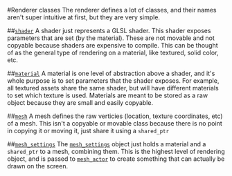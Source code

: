 #Renderer classes
The renderer defines a lot of classes, and their names aren't super intuitive at first, but they are very simple. 

##[`shader`](https://gentlemans.github.io/gentlemanly_engine/classge_1_1shader.html)
A shader just represents a GLSL shader. This shader exposes parameters that are set (by the material). These are not movable and not copyable because shaders are expensive to compile. This can be thought of as the general type of rendering on a material, like textured, solid color, etc.


##[`material`](https://gentlemans.github.io/gentlemanly_engine/classge_1_1material.html) 
A material is one level of abstraction above a shader, and it's whole purpose is to set parameters that the shader exposes. For example, all textured assets share the same shader, but will have different materials to set which texture is used. Materials are meant to be stored as a raw object because they are small and easily copyable. 

##[`mesh`](https://gentlemans.github.io/gentlemanly_engine/classge_1_1mesh.html)
A mesh defines the raw verticies (location, texture coordinates, etc) of a mesh. This isn't a copyable or movable class because there is no point in copying it or moving it, just share it using a `shared_ptr`

##[`mesh_settings`](https://gentlemans.github.io/gentlemanly_engine/classge_1_1mesh_settings.html)
The [`mesh_settings`](https://gentlemans.github.io/gentlemanly_engine/structge_1_1mesh__settings.html) object just holds a material and a `shared_ptr` to a mesh, combining them. This is the highest level of rendering object, and is passed to [`mesh_actor`](https://gentlemans.github.io/gentlemanly_engine/structge_1_1mesh__actor.html) to create something that can actually be drawn on the screen. 
